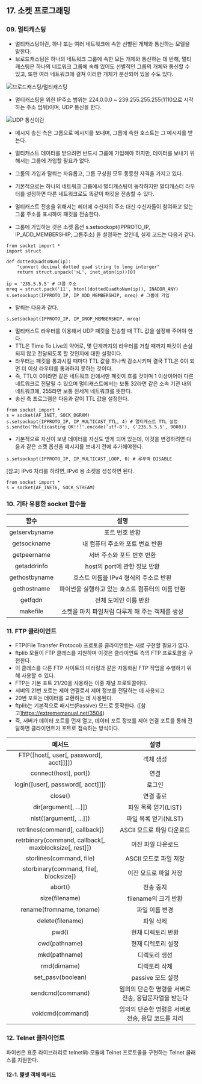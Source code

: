 ## 17. 소켓 프로그래밍

### 09. 멀티캐스팅
- 멀티캐스팅이란, 하나 또는 여러 네트워크에 속한 선별된 개체와 통신하는 모델을 말한다.
- 브로드캐스팅은 하나의 네트워크 그룹에 속한 모든 개체와 통신하는 데 반해, 멀티캐스팅은 하나의 네트워크 그룹에 속해 있어도 선별적인 그룹의 개체와 통신할 수 있고, 또한 여러 네트워크에 걸쳐 이러한 개체가 분산되어 있을 수도 있다.

![브로드캐스팅/멀티캐스팅](../image/multicast.png)

- 멀티캐스팅을 위한 IP주소 범위는 224.0.0.0 ~ 239.255.255.255(1110으로 시작하는 주소 범위)이며, UDP 통신을 한다.

![UDP 통신이란](../image/udp.png)

- 메시지 송신 측은 그룹으로 메시지를 보내며, 그룹에 속한 호스트는 그 메시지를 받는다.
- 멀티캐스트 데이터를 받으려면 반드시 그룹에 가입해야 하지만, 데이터를 보내기 위해서는 그룹에 가입할 필요가 없다.
- 그룹의 가입과 탈퇴는 자유롭고, 그룹 구성원 모두 동등한 자격을 가지고 있다.
- 기본적으로는 하나의 네트워크 그룹에서 멀티캐스팅이 동작하지만 멀티캐스터 라우터를 설정하면 다른 네트워크로도 똑같이 패킷을 전송할 수 있다.
- 멀티캐스트 전송을 위해서는 헤더에 수신자의 주소 대신 수신자들이 참여하고 있는 그룹 주소를 표시하여 패킷을 전송한다.

- 그룹에 가입하는 것은 소켓 옵션 s.setsockopt(IPPROTO_IP, IP_ADD_MEMBERSHIP, 그룹주소) 을 설정하는 것인데, 실제 코드는 다음과 같다.

~~~
from socket import *
import struct

def dottedQuadtoNum(ip):
    "convert decimal dotted quad string to long interger"
    return struct.unpack('>L', inet_aton(ip))[0]

ip = '235.5.5.5' # 그룹 주소
mreq = struct.pack('11', htonl(dottedQuadtoNum(ip)), INADDR_ANY)
s.setsockopt(IPPROTO_IP, IP_ADD_MEMBERSHIP, mreq) # 그룹에 가입
~~~

- 탈퇴는 다음과 같다.

~~~
s.setsockopt(IPPROTO_IP, IP_DROP_MEMBERSHIP, mreq)
~~~

- 멀티캐스트 라우터를 이용해서 UDP 패킷을 전송할 때 TTL 값을 설정해 주어야 한다.
- TTL은 Time To Live의 약어로, 몇 단계까지의 라우터를 거칠 때까지 패킷이 손실되지 않고 전달되도록 할 것인지에 대한 설정이다.
- 라우터는 패킷을 통과시킬 때마다 TTL 값을 하나씩 감소시키며 결국 TTL은 0이 되면 더 이상 라우터를 통과하지 못하는 것이다.
- 즉, TTL이 0이라면 같은 네트워크 안에서만 패킷이 흐를 것이며 1 이상이어야 다른 네트워크로 전달될 수 있으며 멀티캐스트에서는 보통 32라면 같은 소속 기관 내의 네트워크에, 255라면 보통 전세계 네트워크를 뜻한다.
- 송신 측 프로그램은 다음과 같이 TTL 값을 설정한다.

~~~
from socket import *
s = socket(AF_INET, SOCK_DGRAM)
s.setsockopt(IPPROTO_IP, IP_MULTICAST_TTL, 4) # 멀티캐스트 TTL 설정
s.sendto('Multicasting OK!!!'.encode('utf-8'), ('235.5.5.5', 9000))
~~~

- 기본적으로 자신이 보낸 데이터를 자신도 받게 되어 있는데, 이것을 변경하려면 다음과 같은 소켓 옵션을 메시지를 보내기 전에 추가해야한다.

~~~
s.setsockopt(IPPROTO_IP, IP_MULTICAST_LOOP, 0) # 루푸백 DISABLE
~~~

[참고] IPv6 처리를 하려면, IPv6 용 소켓을 생성하면 된다.

~~~
from socket import *
s = socket(AF_INET6, SOCK_STREAM)
~~~

### 10. 기타 유용한 socket 함수들
|      함수     |                       설명                       |
|:-------------:|:------------------------------------------------:|
| getservbyname | 포트 번호 반환                                   |
| getsockname   | 내 컴퓨터 주소와 포트 번호 반환                  |
| getpeername   | 서버 주소와 포트 번호 반환                       |
| getaddrinfo   | host의 port에 관한 정보 반환                     |
| gethostbyname | 호스트 이름을 IPv4 형식의 주소로 반환            |
| gethostname   | 파이썬을 실행하고 있는 호스트 컴퓨터의 이름 반환 |
| getfqdn       | 전체 도메인 이름 반환                            |
| makefile      | 소켓을 마치 파일처럼 다루게 해 주는 객체를 생성  |

### 11. FTP 클라이언트
- FTP(File Transfer Protocol) 프로토콜 클라이언트는 새로 구현할 필요가 없다.
- ftplib 모듈이 FTP 클래스를 지원하며 이것은 클라이언트 측의 FTP 프로토콜을 구현한다.
- 이 클래스를 다른 FTP 사이트의 미러링과 같은 자동화된 FTP 작업을 수행하기 위해 사용할 수 있다.
- FTP는 기본 포트 21/20을 사용하는 이중 채널 프로토콜이다.
- 서버의 21번 포트는 제어 연결로서 제어 정보를 전달하는 데 사용되고
- 20번 포트는 데이터를 교환하는 데 사용된다.
- ftplib는 기본적으로 패시브(Passive) 모드로 동작한다. ([참고]https://extrememanual.net/3504)
- 즉, 서버가 데이터 포트를 먼저 열고, 데이터 포트 정보를 제어 연결 포트를 통해 전달하면 클라이언트가 포트로 접속하는 방식이다.

|                         메서드                        |                          설명                         |
|:-----------------------------------------------------:|:-----------------------------------------------------:|
| FTP([host[, user[, password[, acct]]]])               | 객체 생성                                             |
| connect(host[, port])                                 | 연결                                                  |
| login([user[, password[, acct]]])                     | 로그인                                                |
| close()                                               | 연결 종료                                             |
| dir[argument[, ...]])                                 | 파일 목록 얻기(LIST)                                  |
| nlst([argument[, ...]])                               | 파일 목록 얻기(NLST)                                  |
| retrlines(command[, callback])                        | ASCII 모드로 파일 다운로드                            |
| retrbinary(command, callback[, maxblocksize[, rest]]) | 이진 파일 다운로드                                    |
| storlines(command, file)                              | ASCII 모드로 파일 저장                                |
| storbinary(command, file[, blocksize])                | 이진 모드로 파일 저장                                 |
| abort()                                               | 전송 중지                                             |
| size(filename)                                        | filename의 크기 반환                                  |
| rename(fromname, toname)                              | 파일 이름 변경                                        |
| delete(filename)                                      | 파일 삭제                                             |
| pwd()                                                 | 현재 디렉토리 반환                                    |
| cwd(pathname)                                         | 현재 디렉토리 설정                                    |
| mkd(pathname)                                         | 디렉토리 생성                                         |
| rmd(dirname)                                          | 디렉토리 삭제                                         |
| set_pasv(boolean)                                     | passive 모드 설정                                     |
| sendcmd(command)                                      | 임의의 단순한 명령을 서버로 전송, 응답문자열을 받는다 |
| voidcmd(command)                                      | 임의의 단순한 명령을 서버로 전송, 응답 코드를 처리    |

### 12. Telnet 클라이언트
파이썬은 표준 라이브러리로 telnetlib 모듈에 Telnet 프로토콜을 구현하는 Telnet 클래스를 지원한다.


#### 12-1. 텙넷 객체 메서드
